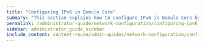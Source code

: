 ```yaml
---
title: "Configuring IPv6 in Qumulo Core"
summary: "This section explains how to configure IPv6 in Qumulo Core by configuring the default gateway and maximum transmission unit (MTU)."
permalink: /administrator-guide/network-configuration/configuring-ipv6.html
sidebar: administrator_guide_sidebar
include_content: content-reuse/admin-guides/network-configuration/configuring-ipv6.md
---
```

